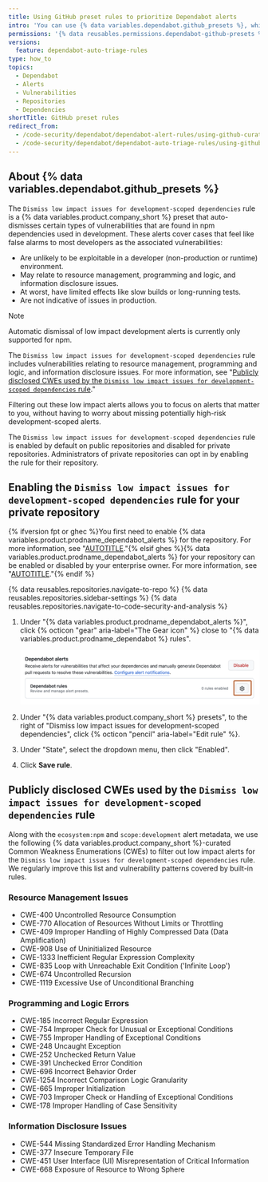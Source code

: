 ```yaml
---
title: Using GitHub preset rules to prioritize Dependabot alerts
intro: 'You can use {% data variables.dependabot.github_presets %}, which are rules curated by {% data variables.product.company_short %}, to auto-dismiss low impact development alerts for npm dependencies.'
permissions: '{% data reusables.permissions.dependabot-github-presets %}'
versions:
  feature: dependabot-auto-triage-rules
type: how_to
topics:
  - Dependabot
  - Alerts
  - Vulnerabilities
  - Repositories
  - Dependencies
shortTitle: GitHub preset rules
redirect_from:
  - /code-security/dependabot/dependabot-alert-rules/using-github-curated-alert-rules-to-prioritize-dependabot-alerts
  - /code-security/dependabot/dependabot-auto-triage-rules/using-github-curated-default-rules-to-prioritize-dependabot-alerts
---
```


## About {% data variables.dependabot.github_presets %}

The `Dismiss low impact issues for development-scoped dependencies` rule is a {% data variables.product.company_short %} preset that auto-dismisses certain types of vulnerabilities that are found in npm dependencies used in development. These alerts cover cases that feel like false alarms to most developers as the associated vulnerabilities:

* Are unlikely to be exploitable in a developer (non-production or runtime) environment.
* May relate to resource management, programming and logic, and information disclosure issues.
* At worst, have limited effects like slow builds or long-running tests.
* Are not indicative of issues in production.

> [!NOTE]
> Automatic dismissal of low impact development alerts is currently only supported for npm.

The `Dismiss low impact issues for development-scoped dependencies` rule includes vulnerabilities relating to resource management, programming and logic, and information disclosure issues. For more information, see "[Publicly disclosed CWEs used by the `Dismiss low impact issues for development-scoped dependencies` rule](#publicly-disclosed-cwes-used-by-the-dismiss-low-impact-issues-for-development-scoped-dependencies-rule)."

Filtering out these low impact alerts allows you to focus on alerts that matter to you, without having to worry about missing potentially high-risk development-scoped alerts.

The `Dismiss low impact issues for development-scoped dependencies` rule is enabled by default on public repositories and disabled for private repositories. Administrators of private repositories can opt in by enabling the rule for their repository.

## Enabling the `Dismiss low impact issues for development-scoped dependencies` rule for your private repository

{% ifversion fpt or ghec %}You first need to enable {% data variables.product.prodname_dependabot_alerts %} for the repository. For more information, see "[AUTOTITLE](/code-security/dependabot/dependabot-alerts/configuring-dependabot-alerts#managing-dependabot-alerts-for-your-repository)."{% elsif ghes %}{% data variables.product.prodname_dependabot_alerts %} for your repository can be enabled or disabled by your enterprise owner. For more information, see "[AUTOTITLE](/admin/configuration/configuring-github-connect/enabling-dependabot-for-your-enterprise)."{% endif %}

{% data reusables.repositories.navigate-to-repo %}
{% data reusables.repositories.sidebar-settings %}
{% data reusables.repositories.navigate-to-code-security-and-analysis %}
1. Under "{% data variables.product.prodname_dependabot_alerts %}", click {% octicon "gear" aria-label="The Gear icon" %} close to "{% data variables.product.prodname_dependabot %} rules".

   ![Screenshot of the "Code security and analysis" page for a repository. The gear icon is highlighted with an orange outline.](/assets/images/help/repository/dependabot-rules-page.png)

1. Under "{% data variables.product.company_short %} presets", to the right of "Dismiss low impact issues for development-scoped dependencies", click {% octicon "pencil" aria-label="Edit rule" %}.
1. Under "State", select the dropdown menu, then click "Enabled".
1. Click **Save rule**.

## Publicly disclosed CWEs used by the `Dismiss low impact issues for development-scoped dependencies` rule

Along with the `ecosystem:npm` and `scope:development` alert metadata, we use the following {% data variables.product.company_short %}-curated Common Weakness Enumerations (CWEs) to filter out low impact alerts for the `Dismiss low impact issues for development-scoped dependencies` rule. We regularly improve this list and vulnerability patterns covered by built-in rules.

### Resource Management Issues

* CWE-400 Uncontrolled Resource Consumption
* CWE-770 Allocation of Resources Without Limits or Throttling
* CWE-409 Improper Handling of Highly Compressed Data (Data Amplification)
* CWE-908 Use of Uninitialized Resource
* CWE-1333 Inefficient Regular Expression Complexity
* CWE-835 Loop with Unreachable Exit Condition ('Infinite Loop')
* CWE-674 Uncontrolled Recursion
* CWE-1119 Excessive Use of Unconditional Branching

### Programming and Logic Errors

* CWE-185 Incorrect Regular Expression
* CWE-754 Improper Check for Unusual or Exceptional Conditions
* CWE-755 Improper Handling of Exceptional Conditions
* CWE-248 Uncaught Exception
* CWE-252 Unchecked Return Value
* CWE-391 Unchecked Error Condition
* CWE-696 Incorrect Behavior Order
* CWE-1254 Incorrect Comparison Logic Granularity
* CWE-665 Improper Initialization
* CWE-703 Improper Check or Handling of Exceptional Conditions
* CWE-178 Improper Handling of Case Sensitivity

### Information Disclosure Issues

* CWE-544 Missing Standardized Error Handling Mechanism
* CWE-377 Insecure Temporary File
* CWE-451 User Interface (UI) Misrepresentation of Critical Information
* CWE-668 Exposure of Resource to Wrong Sphere
